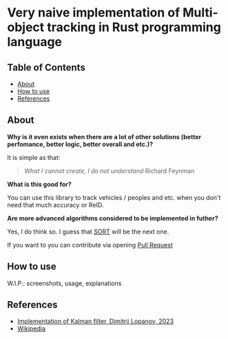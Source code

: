 # Very naive implementation of Multi-object tracking in Rust programming language

## Table of Contents

- [About](#about)
- [How to use](#how-to-use)
- [References](#References)

## About

**Why is it even exists when there are a lot of other solutions (better perfomance, better logic, better overall and etc.)?**

It is simple as that: 
> _What I cannot create, I do not understand_
> Richard Feynman

**What is this good for?**

You can use this library to track vehicles / peoples and etc. when you don't need that much accuracy or ReID.

**Are more advanced algorithms considered to be implemented in futher?**

Yes, I do think so. I guess that [SORT](https://arxiv.org/abs/1602.00763) will be the next one.

If you want to you can contribute via opening [Pull Request](https://github.com/LdDl/mot-rs/compare)

## How to use
W.I.P.: screenshots, usage, explanations

## References
- [Implementation of Kalman filter, Dimitrii Lopanov, 2023](https://github.com/LdDl/kalman-rs#implementation-of-discrete-kalman-filter-for-object-tracking-purposes)
- [Wikipedia](https://en.wikipedia.org/wiki/Multiple_object_tracking)
